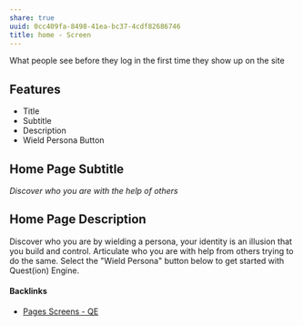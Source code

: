 ```yaml
---
share: true
uuid: 0cc409fa-8498-41ea-bc37-4cdf82686746
title: home - Screen
---
```

What people see before they log in the first time they show up on the site

## Features

* Title
* Subtitle
* Description
* Wield Persona Button

## Home Page Subtitle

*Discover who you are with the help of others*

## Home Page Description

Discover who you are by wielding a persona, your identity is an illusion that you build and control. Articulate who you are with help from others trying to do the same. Select the "Wield Persona" button below to get started with Quest(ion) Engine.

#### Backlinks

* [Pages Screens - QE](/a27724cd-21c5-4d8d-ae24-97fc746fe09d)